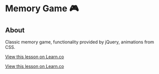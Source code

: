 # Memory Game :video_game:

## About

Classic memory game, functionality provided by jQuery, animations from CSS.


<a href='https://learn.co/lessons/memory-game.js' data-visibility='hidden'>View this lesson on Learn.co</a>

<a href='https://learn.co/lessons/memory-game.js' data-visibility='hidden'>View this lesson on Learn.co</a>
